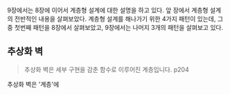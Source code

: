 9장에서는 8장에 이어서 계층형 설계에 대한 설명을 하고 있다.
앞 장에서 계층형 설계의 전반적인 내용을 살펴보았다. 계층형 설계를 해나가기 위한 4가지 패턴이 있는데, 그 중 첫번째 패턴을 8장에서 살펴보았고, 9장에서는 나머지 3개의 패턴을 살펴보고 있다.


## 추상화 벽

> 추상화 벽은 세부 구현을 감춘 함수로 이루어진 계층입니다. p204

추상화 벽은 '계층'에 